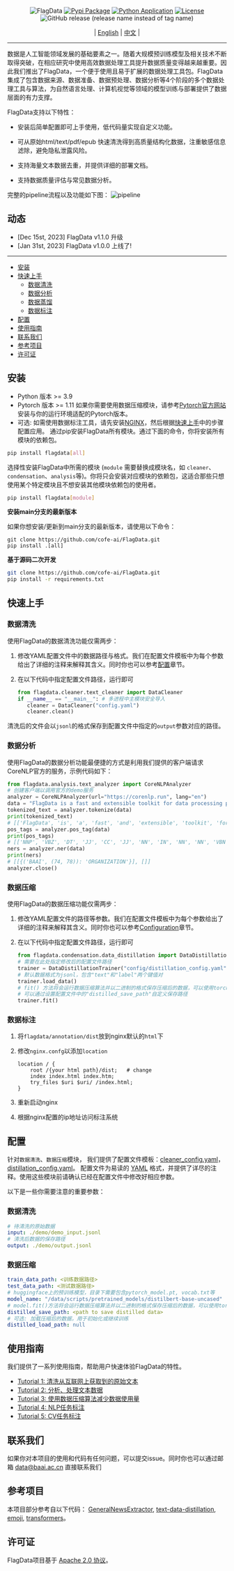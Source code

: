 


<div id=top align="center">

![FlagData](flagdata_logo.png)
[![Pypi Package](https://img.shields.io/pypi/v/flagdata?label=pypi%20package)](https://pypi.org/project/flagdata/)
[![Python Application](https://github.com/FlagOpen/FlagData/actions/workflows/python-app.yml/badge.svg)](https://github.com/FlagOpen/FlagData/actions/workflows/python-app.yml)
[![License](https://img.shields.io/github/license/FlagOpen/FlagData.svg?color=blue)](https://github.com/FlagOpen/FlagData/blob/main/LICENSE)
![GitHub release (release name instead of tag name)](https://img.shields.io/github/v/release/FlagOpen/FlagData?include_prereleases&style=social)

   | [English](README.md) | [中文](README_zh.md) |

</div>

-----------------------------------------------------------------------
数据是人工智能领域发展的基础要素之一。随着大规模预训练模型及相关技术不断取得突破，在相应研究中使用高效数据处理工具提升数据质量变得越来越重要。因此我们推出了FlagData，一个便于使用且易于扩展的数据处理工具包。FlagData集成了包含数据来源、数据准备、数据预处理、数据分析等4个阶段的多个数据处理工具与算法，为自然语言处理、计算机视觉等领域的模型训练与部署提供了数据层面的有力支撑。

FlagData支持以下特性：

* 安装后简单配置即可上手使用，低代码量实现自定义功能。

* 可从原始html/text/pdf/epub 快速清洗得到高质量结构化数据，注重敏感信息滤除，避免隐私泄露风险。

* 支持海量文本数据去重，并提供详细的部署文档。

* 支持数据质量评估与常见数据分析。

完整的pipeline流程以及功能如下图：
![pipeline](pipeline.png)

## 动态
- [Dec 15st, 2023] FlagData v1.1.0 升级
- [Jan 31st, 2023] FlagData v1.0.0 上线了!

--------------------------------------------------------------------------------

- [安装](#安装)
- [快速上手](#快速上手)
    - [数据清洗](#数据清洗)
    - [数据分析](#数据分析)
    - [数据蒸馏](#数据压缩)
    - [数据标注](#数据标注)
- [配置](#配置)
- [使用指南](#使用指南)
- [联系我们](#联系我们)
- [参考项目](#参考项目)
- [许可证](#许可证)

## 安装
- Python 版本 >= 3.9
- Pytorch 版本 >= 1.11 如果你需要使用数据压缩模块，请参考[Pytorch官方网站](https://pytorch.org/get-started/locally/)安装与你的运行环境适配的Pytorch版本。
- 可选: 如需使用数据标注工具，请先安装[NGINX](https://www.nginx.com/resources/wiki/start/topics/tutorials/install/)，然后根据[快速上手](#快速上手)中的步骤配置应用。
通过pip安装FlagData所有模块。通过下面的命令，你将安装所有模块的依赖包。
```bash
pip install flagdata[all]
```

选择性安装FlagData中所需的模块 (`module` 需要替换成模块名，如 `cleaner`、`condensation`、`analysis`等)。你将只会安装对应模块的依赖包，这适合那些只想使用某个特定模块且不想安装其他模块依赖包的使用者。
```bash
pip install flagdata[module]
```

**安装main分支的最新版本**

如果你想安装/更新到main分支的最新版本，请使用以下命令：
```
git clone https://github.com/cofe-ai/FlagData.git
pip install .[all]
```

**基于源码二次开发**
```bash
git clone https://github.com/cofe-ai/FlagData.git
pip install -r requirements.txt
```

## 快速上手

### 数据清洗
使用FlagData的数据清洗功能仅需两步：

1. 修改YAML配置文件中的数据路径与格式。我们在配置文件模板中为每个参数给出了详细的注释来解释其含义。同时你也可以参考[配置](#配置)章节。

2. 在以下代码中指定配置文件路径，运行即可
   ```python
   from flagdata.cleaner.text_cleaner import DataCleaner
   if __name__ == "__main__": # 多进程中主模块安全导入
      cleaner = DataCleaner("config.yaml")
      cleaner.clean()
   ```

清洗后的文件会以`jsonl`的格式保存到配置文件中指定的`output`参数对应的路径。

### 数据分析
使用FlagData的数据分析功能最便捷的方式是利用我们提供的客户端请求CoreNLP官方的服务，示例代码如下：

```python
from flagdata.analysis.text_analyzer import CoreNLPAnalyzer
# 创建客户端以调用官方的demo服务
analyzer = CoreNLPAnalyzer(url="https://corenlp.run", lang="en")
data = "FlagData is a fast and extensible toolkit for data processing provided by BAAI. Enjoy yourself! "
tokenized_text = analyzer.tokenize(data)
print(tokenized_text)
# [['FlagData', 'is', 'a', 'fast', 'and', 'extensible', 'toolkit', 'for', 'data', 'processing', 'provided', 'by', 'BAAI', '.'], ['Enjoy', 'yourself', '!']]
pos_tags = analyzer.pos_tag(data)
print(pos_tags)
# [['NNP', 'VBZ', 'DT', 'JJ', 'CC', 'JJ', 'NN', 'IN', 'NN', 'NN', 'VBN', 'IN', 'NN', '.'], ['VB', 'PRP', '.']]
ners = analyzer.ner(data)
print(ners)
# [[{('BAAI', (74, 78)): 'ORGANIZATION'}], []]
analyzer.close()
```

### 数据压缩
使用FlagData的数据压缩功能仅需两步：

1. 修改YAML配置文件的路径等参数。我们在配置文件模板中为每个参数给出了详细的注释来解释其含义。同时你也可以参考[Configuration](#configuration)章节。

2. 在以下代码中指定配置文件路径，运行即可
   
   ```python
   from flagdata.condensation.data_distillation import DataDistillationTrainer
   # 需要在此处指定修改后的配置文件路径
   trainer = DataDistillationTrainer("config/distillation_config.yaml") 
   # 默认数据格式为jsonl，包含"text"和"label"两个键值对
   trainer.load_data()
   # fit() 方法将会运行数据压缩算法并以二进制的格式保存压缩后的数据，可以使用torch.load()读取
   # 可以通过设置配置文件中的"distilled_save_path"自定义保存路径
   trainer.fit()
   ```

### 数据标注

1. 将`flagdata/annotation/dist`放到nginx默认的`html`下

2. 修改`nginx.confg`以添加`location`
   ```
   location / {
       root /{your html path}/dist;   # change
       index index.html index.htm;
       try_files $uri $uri/ /index.html;
   }
   ```

3. 重新启动nginx

4. 根据nginx配置的ip地址访问标注系统

## 配置
针对`数据清洗`、`数据压缩`模块， 我们提供了配置文件模板：[cleaner_config.yaml](https://dorc.baai.ac.cn/resources/projects/FlagData/cleaner_config.yaml)， [distillation_config.yaml](https://dorc.baai.ac.cn/resources/projects/FlagData/distillation_config.yaml)。 配置文件为易读的 [YAML](https://yaml.org) 格式，并提供了详尽的注释。使用这些模块前请确认已经在配置文件中修改好相应参数。

以下是一些你需要注意的重要参数：

### 数据清洗

   ```yaml
   # 待清洗的原始数据
   input: ./demo/demo_input.jsonl
   # 清洗后数据的保存路径
   output: ./demo/output.jsonl
   ```

### 数据压缩

   ```yaml
   train_data_path: <训练数据路径>
   test_data_path: <测试数据路径>
   # huggingface上的预训练模型，目录下需要包含pytorch_model.pt, vocab.txt等
   model_name: "/data/scripts/pretrained_models/distilbert-base-uncased"
   # model.fit()方法将会运行数据压缩算法并以二进制的格式保存压缩后的数据，可以使用torch.load()读取
   distilled_save_path: <path to save distilled data>
   # 可选: 加载压缩后的数据，用于初始化或继续训练
   distilled_load_path: null
   ```

## 使用指南

我们提供了一系列使用指南，帮助用户快速体验FlagData的特性。
* [Tutorial 1: 清洗从互联网上获取到的原始文本](/docs/tutorial_01_cleaner.md)
* [Tutorial 2: 分析、处理文本数据](/docs/tutorial_02_analysis.md)
* [Tutorial 3: 使用数据压缩算法减少数据使用量](/docs/tutorial_03_condensation.md)
* [Tutorial 4: NLP任务标注](/docs/tutorial_04_text_annotation.md)
* [Tutorial 5: CV任务标注](/docs/tutorial_05_image_annotation.md)

## 联系我们
如果你对本项目的使用和代码有任何问题，可以提交issue。同时你也可以通过邮箱 data@baai.ac.cn 直接联系我们

## 参考项目
本项目部分参考自以下代码：
[GeneralNewsExtractor](https://github.com/GeneralNewsExtractor/GeneralNewsExtractor), 
[text-data-distillation](https://github.com/arumaekawa/text-dataset-distillation), 
[emoji](https://github.com/carpedm20/emoji),
[transformers](https://github.com/huggingface/transformers)。

## 许可证
FlagData项目基于 [Apache 2.0 协议](LICENSE)。
